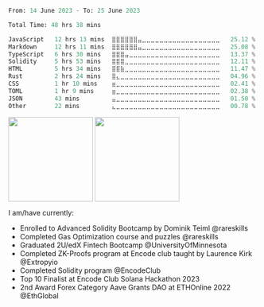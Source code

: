 <div align="left">
<div/> 

<!--START_SECTION:waka-->

```python
From: 14 June 2023 - To: 25 June 2023

Total Time: 48 hrs 38 mins

JavaScript   12 hrs 13 mins  ⣿⣿⣿⣿⣿⣿⣤⣀⣀⣀⣀⣀⣀⣀⣀⣀⣀⣀⣀⣀⣀⣀⣀⣀⣀   25.12 %
Markdown     12 hrs 11 mins  ⣿⣿⣿⣿⣿⣿⣤⣀⣀⣀⣀⣀⣀⣀⣀⣀⣀⣀⣀⣀⣀⣀⣀⣀⣀   25.08 %
TypeScript   6 hrs 30 mins   ⣿⣿⣿⣤⣀⣀⣀⣀⣀⣀⣀⣀⣀⣀⣀⣀⣀⣀⣀⣀⣀⣀⣀⣀⣀   13.37 %
Solidity     5 hrs 53 mins   ⣿⣿⣿⣀⣀⣀⣀⣀⣀⣀⣀⣀⣀⣀⣀⣀⣀⣀⣀⣀⣀⣀⣀⣀⣀   12.11 %
HTML         5 hrs 34 mins   ⣿⣿⣷⣀⣀⣀⣀⣀⣀⣀⣀⣀⣀⣀⣀⣀⣀⣀⣀⣀⣀⣀⣀⣀⣀   11.47 %
Rust         2 hrs 24 mins   ⣿⣄⣀⣀⣀⣀⣀⣀⣀⣀⣀⣀⣀⣀⣀⣀⣀⣀⣀⣀⣀⣀⣀⣀⣀   04.96 %
CSS          1 hr 10 mins    ⣶⣀⣀⣀⣀⣀⣀⣀⣀⣀⣀⣀⣀⣀⣀⣀⣀⣀⣀⣀⣀⣀⣀⣀⣀   02.41 %
TOML         1 hr 9 mins     ⣶⣀⣀⣀⣀⣀⣀⣀⣀⣀⣀⣀⣀⣀⣀⣀⣀⣀⣀⣀⣀⣀⣀⣀⣀   02.38 %
JSON         43 mins         ⣤⣀⣀⣀⣀⣀⣀⣀⣀⣀⣀⣀⣀⣀⣀⣀⣀⣀⣀⣀⣀⣀⣀⣀⣀   01.50 %
Other        22 mins         ⣄⣀⣀⣀⣀⣀⣀⣀⣀⣀⣀⣀⣀⣀⣀⣀⣀⣀⣀⣀⣀⣀⣀⣀⣀   00.78 %
```

<!--END_SECTION:waka-->
  
<img align="center" height="170" src="https://github-readme-stats-sigma-five.vercel.app/api?username=mmsaki&show_icons=true&bg_color=00000000"/>
<img align="center" height="170" src="https://github-readme-stats-sigma-five.vercel.app/api/top-langs/?username=mmsaki&count_private=true&layout=compact&langs_count=8&hide=jupyter%20notebook"/>
 
<br>
 
I am/have currently:
- Enrolled to Advanced Solidity Bootcamp by Dominik Teiml @rareskills
- Completed Gas Optimization course and puzzles @rareskills
- Graduated 2U/edX Fintech Bootcamp @UniversityOfMinnesota
- Completed ZK-Proofs program at Encode club taught by Laurence Kirk @Extropyio
- Completed Solidity program @EncodeClub
- Top 10 Finalist at Encode Club Solana Hackathon 2023
- 2nd Award Forex Category Aave Grants DAO at ETHOnline 2022 @EthGlobal
